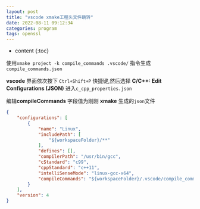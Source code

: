 ```yaml
---
layout: post
title: "vscode xmake工程头文件跳转"
date: 2022-08-11 09:12:34
categories: program
tags: openssl
---
```


* content
{:toc}


使用``xmake project -k compile_commands .vscode/`` 指令生成 ``compile_commands.json``

**vscode** 界面依次按下 ``Ctrl+Shift+P`` 快捷键,然后选择 **C/C++: Edit Configurations (JSON)** 进入``c_cpp_properties.json``

编辑**compileCommands** 字段值为刚刚 **xmake** 生成的``json``文件
``` json
{
    "configurations": [
        {
            "name": "Linux",
            "includePath": [
                "${workspaceFolder}/**"
            ],
            "defines": [],
            "compilerPath": "/usr/bin/gcc",
            "cStandard": "c99",
            "cppStandard": "c++11",
            "intelliSenseMode": "linux-gcc-x64",
            "compileCommands": "${workspaceFolder}/.vscode/compile_commands.json"
        }
    ],
    "version": 4
}
```